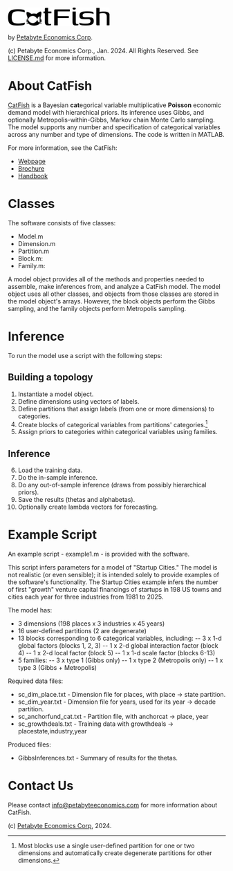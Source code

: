 ![CatFish Logo](CatFish.png)

by [Petabyte Economics Corp](https://www.petabyteeconomics.com).

(c) Petabyte Economics Corp., Jan. 2024. All Rights Reserved. See [LICENSE.md](./LICENSE.md) for more information.

# About CatFish 

[CatFish](https://www.petabyteeconomics.com/catfish.html) is a Bayesian **cat**egorical variable multiplicative **Poisson** economic demand model with hierarchical priors. Its inference uses Gibbs, and optionally Metropolis-within-Gibbs, Markov chain Monte Carlo sampling. The model supports any number and specification of categorical variables across any number and type of dimensions. The code is written in MATLAB.

For more information, see the CatFish:
- [Webpage](https://www.petabyteeconomics.com/catfish.html)
- [Brochure](https://www.petabyteeconomics.com/files/CatFish-Brochure.pdf)
- [Handbook](https://www.petabyteeconomics.com/files/CatFish-Handbook.pdf)

# Classes 

The software consists of five classes:
- Model.m
- Dimension.m 
- Partition.m
- Block.m: 
- Family.m: 

A model object provides all of the methods and properties needed to assemble, make inferences from, and analyze a CatFish model. The model object uses all other classes, and objects from those classes are stored in the model object's arrays. However, the block objects perform the Gibbs sampling, and the family objects perform Metropolis sampling.

# Inference 

To run the model use a script with the following steps:

## Building a topology 

1. Instantiate a model object.
2. Define dimensions using vectors of labels.
3. Define partitions that assign labels (from one or more dimensions) to categories.
4. Create blocks of categorical variables from partitions' categories.[^1] 
5. Assign priors to categories within categorical variables using families.

[^1]: Most blocks use a single user-defined partition for one or two dimensions and automatically create degenerate partitions for other dimensions. 

## Inference 

6. Load the training data.
7. Do the in-sample inference.
8. Do any out-of-sample inference (draws from possibly hierarchical priors).
9. Save the results (thetas and alphabetas).
10. Optionally create lambda vectors for forecasting.

# Example Script

An example script - example1.m - is provided with the software.

This script infers parameters for a model of "Startup Cities." The model is not realistic (or even sensible); it is intended solely to provide examples of the software's functionality. The Startup Cities example infers the number of first "growth" venture capital financings of startups in 198 US towns and cities each year for three industries from 1981 to 2025. 

The model has:
- 3 dimensions (198 places x 3 industries x 45 years)
- 16 user-defined partitions (2 are degenerate)
- 13 blocks corresponding to 6 categorical variables, including:
-- 3 x 1-d global factors (blocks 1, 2, 3)
-- 1 x 2-d global interaction factor (block 4)
-- 1 x 2-d local factor (block 5)
-- 1 x 1-d scale factor (blocks 6-13)
- 5 families:
-- 3 x type 1 (Gibbs only)
-- 1 x type 2 (Metropolis only)
-- 1 x type 3 (Gibbs + Metropolis)

Required data files:
- sc_dim_place.txt - Dimension file for places, with place -> state partition.
- sc_dim_year.txt - Dimension file for years, used for its year -> decade partition.
- sc_anchorfund_cat.txt - Partition file, with anchorcat -> place, year
- sc_growthdeals.txt - Training data with growthdeals -> placestate,industry,year

Produced files:
- GibbsInferences.txt - Summary of results for the thetas.

# Contact Us

Please contact [info@petabyteeconomics.com](mailto:info@petabyteeconomics.com) for more information about CatFish.

(c) [Petabyte Economics Corp](https://www.petabyteeconomics.com), 2024.